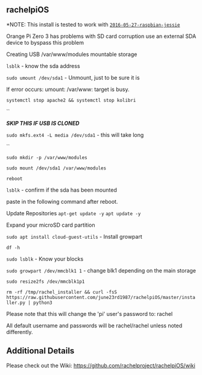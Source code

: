 rachelpiOS
---------------

*NOTE: This install is tested to work with [`2016-05-27-raspbian-jessie`](https://www.armbian.com/orange-pi-zero-3/)

Orange Pi Zero 3 has problems with SD card corruption
use an external SDA device to byspass this problem

Creating USB /var/www/modules mountable storage

`lsblk` - know the sda address

`sudo umount /dev/sda1` - Unmount, just to be sure it is

If error occurs:
umount: /var/www: target is busy.

`systemctl stop apache2 && systemctl stop kolibri`

``

***SKIP THIS IF USB IS CLONED***

`sudo mkfs.ext4 -L media /dev/sda1` - this will take long

``

`sudo mkdir -p /var/www/modules`

`sudo mount /dev/sda1 /var/www/modules`

`reboot`

`lsblk` - confirm if the sda has been mounted





paste in the following command after reboot.

Update Repositories
`apt-get update -y`
`apt update -y`

Expand your microSD card partition

`sudo apt install cloud-guest-utils` - Install growpart

`df -h`

`sudo lsblk` - Know your blocks

`sudo growpart /dev/mmcblk1 1` - change blk1 depending on the main storage

`sudo resize2fs /dev/mmcblk1p1`


`rm -rf /tmp/rachel_installer && curl -fsS https://raw.githubusercontent.com/june23rd1987/rachelpiOS/master/installer.py | python3`

Please note that this will change the 'pi' user's password to: rachel

All default username and passwords will be rachel/rachel unless noted differently.

Additional Details
---------------
Please check out the Wiki: https://github.com/rachelproject/rachelpiOS/wiki
